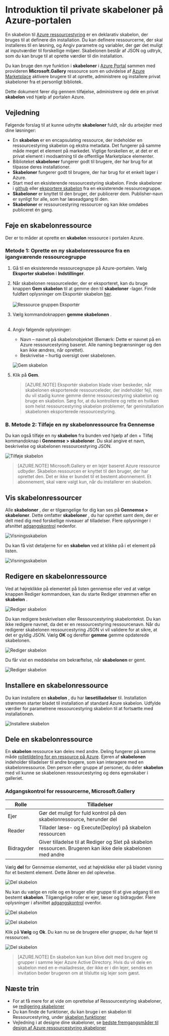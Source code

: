 <properties
   pageTitle="Introduktion til private skabeloner | Microsoft Azure"
   description="Tilføje, administrere og dele dine private skabeloner ved hjælp af portalen Azure, Azure CLI eller PowerShell."
   services="marketplace-customer"
   documentationCenter=""
   authors="VybavaRamadoss"
   manager="asimm"
   editor=""
   tags="marketplace, azure-resource-manager"
   keywords=""/>

<tags
   ms.service="marketplace"
   ms.devlang="na"
   ms.topic="get-started-article"
   ms.tgt_pltfrm="na"
   ms.workload="na"
   ms.date="05/18/2016"
   ms.author="vybavar"/>

# <a name="get-started-with-private-templates-on-the-azure-portal"></a>Introduktion til private skabeloner på Azure-portalen

En skabelon til [Azure ressourcestyring](../resource-group-authoring-templates.md) er en deklarativ skabelon, der bruges til at definere din installation. Du kan definere ressourcerne, der skal installeres til en løsning, og Angiv parametre og variabler, der gør det muligt at inputværdier til forskellige miljøer. Skabelonen består af JSON og udtryk, som du kan bruge til at oprette værdier til din installation.

Du kan bruge den nye funktion i **skabeloner** i [Azure Portal](https://portal.azure.com) sammen med provideren **Microsoft.Gallery** ressource som en udvidelse af [Azure Marketplace](https://azure.microsoft.com/marketplace/) aktivere brugere til at oprette, administrere og installere privat skabeloner fra et personligt bibliotek.

Dette dokument fører dig gennem tilføjelse, administrere og dele en privat **skabelon** ved hjælp af portalen Azure.

## <a name="guidance"></a>Vejledning

Følgende forslag til at kunne udnytte **skabeloner** fuldt, når du arbejder med dine løsninger:

- En **skabelon** er en encapsulating ressource, der indeholder en ressourcestyring skabelon og ekstra metadata. Det fungerer på samme måde meget et element på markedet. Vigtige forskellen er, at det er et privat element i modsætning til de offentlige Marketplace elementer.
- Biblioteket **skabeloner** fungerer godt til brugere, der har brug for at tilpasse deres installationer.
- **Skabeloner** fungerer godt til brugere, der har brug for et enkelt lager i Azure.
- Start med en eksisterende ressourcestyring skabelon. Finde skabeloner i [github](https://github.com/Azure/azure-quickstart-templates) eller [eksportere skabelon](../resource-manager-export-template.md) fra en eksisterende ressourcegruppe.
- **Skabeloner** er knyttet til den bruger, der publicerer dem. Publisher-navn er synligt for alle, som har læseadgang til den.
- **Skabeloner** er ressourcestyring ressourcer og kan ikke omdøbes publiceret én gang.

## <a name="add-a-template-resource"></a>Føje en skabelonressource

Der er to måder at oprette en **skabelon** ressource i portalen Azure.

### <a name="method-1--create-a-new-template-resource-from-a-running-resource-group"></a>Metode 1: Oprette en ny skabelonressource fra en igangværende ressourcegruppe

1. Gå til en eksisterende ressourcegruppe på Azure-portalen. Vælg **Eksporter skabelon** i **Indstillinger**.
2. Når skabelonen ressourceleder, der er eksporteret, kan du bruge knappen **Gem skabelon** til at gemme den til **skabeloner** -lager. Finde fuldført oplysninger om Eksportér skabelon [her](../resource-manager-export-template.md).
<br /><br />
![Ressource gruppen Eksportér](media/rg-export-portal1.PNG)  <br />

3. Vælg kommandoknappen **gemme skabelonen** .
<br /><br />

4. Angiv følgende oplysninger:

    - Navn – navnet på skabelonobjektet (Bemærk: Dette er navnet på en Azure ressourcestyring baseret. Alle naming begrænsninger og den kan ikke ændres, når oprettet).
    - Beskrivelse – hurtig oversigt over skabelonen.

    ![Gem skabelon](media/save-template-portal1.PNG)  <br />

5. Klik på **Gem**.

    > [AZURE.NOTE] Eksportér skabelon blade viser beskeder, når skabelonen eksporterede ressourceleder, der indeholder fejl, men du vil stadig kunne gemme denne ressourcestyring skabelon og bruge en skabelon. Sørg for, at du kontrollere og rette en hvilken som helst ressourcestyring skabelon problemer, før geninstallation skabelonen eksporterede ressourcestyring.

### <a name="b-method-2--add-a-new-template-resource-from-browse"></a>B. Metode 2: Tilføje en ny skabelonressource fra Gennemse

Du kan også tilføje en ny **skabelon** fra bunden ved hjælp af den + Tilføj kommandoknap i **Gennemse > skabeloner**. Du skal angive et navn, beskrivelse og skabelonen ressourcestyring JSON.

![Tilføje skabelon](media/add-template-portal1.PNG)  <br />

> [AZURE.NOTE] Microsoft.Gallery er en lejer baseret Azure ressource udbyder. Skabelon ressourcen er knyttet til den bruger, der har oprettet den. Det er ikke er bundet til et bestemt abonnement. Et abonnement, skal være valgt kun, når du installerer en skabelon.

## <a name="view-template-resources"></a>Vis skabelonressourcer

Alle **skabeloner** , der er tilgængelige for dig kan ses på **Gennemse > skabeloner**. Dette omfatter **skabeloner** , du har oprettet samt dem, der er delt med dig med forskellige niveauer af tilladelser. Flere oplysninger i afsnittet [adgangskontrol](#access-control-for-a-tenant-resource-provider) nedenfor.

![Visningsskabelon](media/view-template-portal1.PNG)  <br />

Du kan få vist detaljerne for en **skabelon** ved at klikke på i et element på listen.

![Visningsskabelon](media/view-template-portal2c.png)  <br />

## <a name="edit-a-template-resource"></a>Redigere en skabelonressource

Ved at højreklikke på elementet på listen gennemse eller ved at vælge knappen Rediger kommandoen, kan du starte Rediger strømmen efter en **skabelon** .

![Rediger skabelon](media/edit-template-portal1a.PNG)  <br />

Du kan redigere beskrivelsen eller Ressourcestyring skabelontekst. Du kan ikke redigere navnet, da det er en ressourcestyring ressourcenavn. Når du redigerer skabelonen ressourcestyring JSON vi vil validere for at sikre, at det er gyldig JSON. Vælg **OK** og derefter **gemme** gemme opdaterede skabelonen.

![Rediger skabelon](media/edit-template-portal2a.PNG)  <br />

Du får vist en meddelelse om bekræftelse, når **skabelonen** er gemt.

![Rediger skabelon](media/edit-template-portal3b.png)  <br />

## <a name="deploy-a-template-resource"></a>Installere en skabelonressource

Du kan installere en **skabelon** , du har **læsetilladelser** til. Installation strømmen starter bladet til installation af standard Azure skabelon. Udfylde værdier for parametrene ressourcestyring skabelon til at fortsætte med installationen.

![Installere skabelon](media/deploy-template-portal1b.png)  <br />

## <a name="share-a-template-resource"></a>Dele en skabelonressource

En **skabelon** ressource kan deles med andre. Deling fungerer på samme måde [rolletildeling for en ressource på Azure](../active-directory/role-based-access-control-configure.md). Ejeren af **skabelonen** indeholder tilladelser til andre brugere, som kan interagere med en skabelonressource. Den person eller gruppe af personer, du deler **skabelon** med vil kunne se skabelonen ressourcestyring og dens egenskaber i galleriet.

### <a name="access-control-for-the-microsoftgallery-resources"></a>Adgangskontrol for ressourcerne, Microsoft.Gallery

Rolle | Tilladelser
---|----
Ejer | Gør det muligt for fuld kontrol på den skabelonressource, herunder del
Reader | Tillader læse- og Execute(Deploy) på skabelon ressourcen
Bidragyder | Giver tilladelse til at Rediger og Slet på skabelon ressourcen. Brugeren kan ikke dele skabelonen med andre

Vælg **del** for Gennemse elementet, ved at højreklikke eller på bladet visning for et bestemt element. Dette åbner en del oplevelse.

![Del skabelon](media/share-template-portal1a.png)  <br />

 Nu kan du vælge en rolle og en bruger eller gruppe til at give adgang til en bestemt **skabelon**. Tilgængelige roller er ejer, læser og bidragyder. Flere oplysninger i afsnittet [adgangskontrol](#access-control-for-a-tenant-resource-provider) ovenfor.

![Del skabelon](media/share-template-portal2b.png)  <br />

![Del skabelon](media/share-template-portal3b.png)  <br />

Klik på **Vælg** og **Ok**. Du kan nu se de brugere eller grupper, du har føjet til ressourcen.

![Del skabelon](media/share-template-portal4b.png)  <br />

> [AZURE.NOTE] En skabelon kan kun blive delt med brugere og grupper i samme lejer Azure Active Directory. Hvis du vil dele en skabelon med en e-mailadresse, der ikke er i din lejer, sendes en invitation beder brugeren om at tilslutte sig lejer som gæst.

## <a name="next-steps"></a>Næste trin

- For at få mere for at vide om oprettelse af Ressourcestyring skabeloner, se [redigering skabeloner](../resource-group-authoring-templates.md)
- Du kan finde de funktioner, du kan bruge i en skabelon til Ressourcestyring, under [skabelon funktioner](../resource-group-template-functions.md)
- Vejledning i at designe dine skabeloner, se [bedste fremgangsmåder til design af Azure ressourcestyring skabeloner](../best-practices-resource-manager-design-templates.md)
